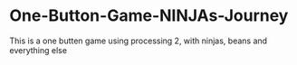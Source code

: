 # One-Button-Game-NINJAs-Journey
This is a one butten game using processing 2, with ninjas, beans and everything else
